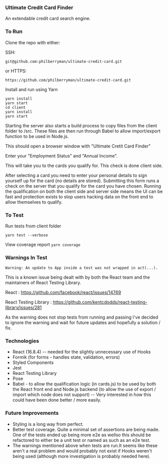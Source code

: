 ### Ultimate Credit Card Finder

An extendable credit card search engine.

### To Run

Clone the repo with either:

SSH:

```
git@github.com:philberryman/ultimate-credit-card.git
```

or HTTPS:

```
https://github.com/philberryman/ultimate-credit-card.git
```

Install and run using Yarn

```
yarn install
yarn start
cd client
yarn install
yarn start
```

Starting the server also starts a build process to copy files from the client folder to /src. These files are then run through Babel to allow import/export function to be used in Node.js.

This should open a browser window with "Ultimate Cretit Card Finder"

Enter your "Employment Status" and "Annual Income".

This will take you to the cards you qualify for. This check is done client side.

After selecting a card you need to enter your personal details to sign yourself up for the card (no details are stored). Submitting this form runs a check on the server that you qualify for the card you have chosen. Running the qualification on both the client side and server side means the UI can be fast and protection exists to stop users hacking data on the front end to allow themselves to qualify.

### To Test

Run tests from client folder

`yarn test --verbose`

View coverage report
`yarn coverage`

### Warnings In Test

`Warning: An update to App inside a test was not wrapped in act(...).`

This is a known issue being dealt with by both the React team and the maintainers of React Testing Library.

React : https://github.com/facebook/react/issues/14769

React Testing Library : https://github.com/kentcdodds/react-testing-library/issues/281

As the warning does not stop tests from running and passing I've decided to ignore the warning and wait for future updates and hopefully a solution / fix.

### Technologies

- React (16.8.4) -- needed for the slightly unnecessary use of Hooks
- Formik (for forms - handles state, validation, errors)
- Styled Components
- Jest
- React Testing Library
- Pose
- Babel - to allow the qualification logic (in cards.js) to be used by both the React front end and Node.js backend (to allow the use of export / import which node does not support) -- Very interested in how this could have been done better / more easily.

### Future Improvements

- Styling is a long way from perfect.
- Better test coverage. Quite a minimal set of assertions are being made. One of the tests ended up being more e2e as wellso this should be refactored to either be a unit test or named as such as an e2e test.
- The warnings mentioned above when tests are run.It seems like these aren't a real problem and would probably not exist if Hooks weren't being used (although more investigation is probably needed here).
